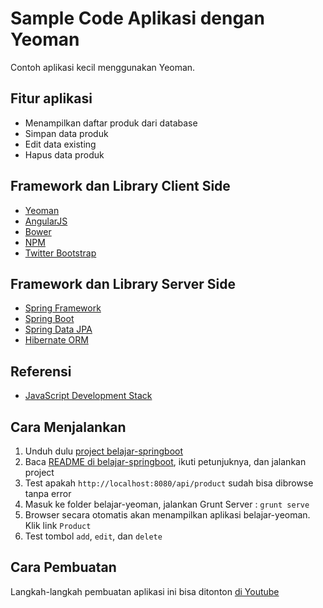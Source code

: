 # Sample Code Aplikasi dengan Yeoman #

Contoh aplikasi kecil menggunakan Yeoman. 

## Fitur aplikasi ##

* Menampilkan daftar produk dari database
* Simpan data produk
* Edit data existing
* Hapus data produk

## Framework dan Library Client Side ##

* [Yeoman](http://yeoman.io)
* [AngularJS](http://angularjs.org)
* [Bower](http://bower.io)
* [NPM](https://www.npmjs.org)
* [Twitter Bootstrap](http://getbootstrap.com/)

## Framework dan Library Server Side ##

* [Spring Framework](http://projects.spring.io/spring-framework/)
* [Spring Boot](http://projects.spring.io/spring-boot/)
* [Spring Data JPA](http://projects.spring.io/spring-data-jpa/)
* [Hibernate ORM](http://hibernate.org/orm/)

## Referensi ##

* [JavaScript Development Stack](http://software.endy.muhardin.com/javascript/javascript-development-stack/)

## Cara Menjalankan ##

1. Unduh dulu [project belajar-springboot](http://github.com/endymuhardin/belajar-springboot)
2. Baca [README di belajar-springboot](https://github.com/endymuhardin/belajar-springboot/blob/master/README.md), ikuti petunjuknya, dan jalankan project
3. Test apakah `http://localhost:8080/api/product` sudah bisa dibrowse tanpa error
4. Masuk ke folder belajar-yeoman, jalankan Grunt Server : `grunt serve`
5. Browser secara otomatis akan menampilkan aplikasi belajar-yeoman. Klik link `Product`
6. Test tombol `add`, `edit`, dan `delete`

## Cara Pembuatan ##

Langkah-langkah pembuatan aplikasi ini bisa ditonton [di Youtube](https://www.youtube.com/playlist?list=PL9oC_cq7OYby1r_lG7eH2B2hz47MsRBek)